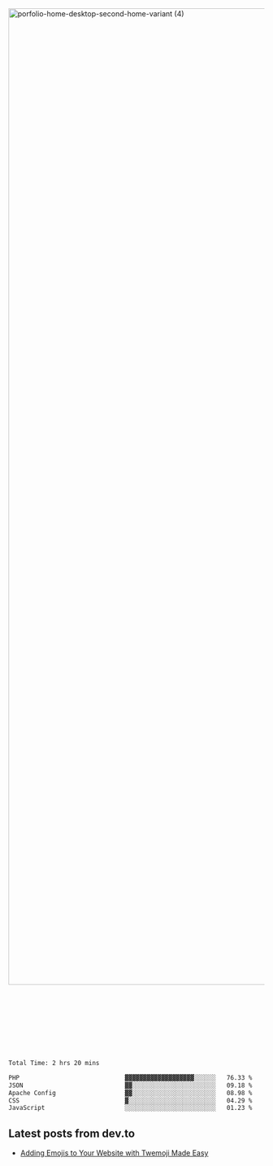 <img width="1920" alt="porfolio-home-desktop-second-home-variant (4)" src="https://user-images.githubusercontent.com/44812120/231556360-1ee1d327-1a45-4bda-a93d-dd32a34149e4.png">
 
 
 
 
 
 <br><br><br><br><br><br><br>
<!--START_SECTION:waka-->

```txt
Total Time: 2 hrs 20 mins

PHP                             ▓▓▓▓▓▓▓▓▓▓▓▓▓▓▓▓▓▓▓░░░░░░   76.33 %
JSON                            ▓▓░░░░░░░░░░░░░░░░░░░░░░░   09.18 %
Apache Config                   ▓▓░░░░░░░░░░░░░░░░░░░░░░░   08.98 %
CSS                             ▓░░░░░░░░░░░░░░░░░░░░░░░░   04.29 %
JavaScript                      ░░░░░░░░░░░░░░░░░░░░░░░░░   01.23 %
```

<!--END_SECTION:waka-->

## Latest posts from dev.to
<!-- MEDIUM-STORY-LIST:START -->
- [Adding Emojis to Your Website with Twemoji Made Easy](https://dev.to/danielsebesta/adding-emojis-to-your-website-with-twemoji-made-easy-mc8)
<!-- MEDIUM-STORY-LIST:END -->


